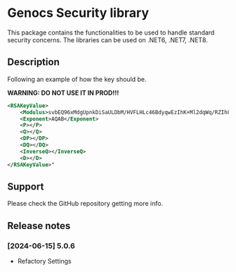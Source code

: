 # Genocs Security library

This package contains the functionalities to be used to handle standard security concerns.
The libraries can be used on .NET6, .NET7, .NET8.

## Description

Following an example of how the key should be.

**WARNING: DO NOT USE IT IN PROD!!!**

``` xml
<RSAKeyValue>
    <Modulus>svbEQ96xMdgUpnkDiSaULDbM/HVFLHLc46BdyqwEzIhK+Ml2dqWq/RZIh8kLWmYwpB5gqfOya8Wid3GKIpq7Ke8ciV53qW/1ImOZZPxOtwX1mNzvIEagq80QJoMLphtU1ytPWRXvOjBdGUeTzmdV2kpHNax41n4Uv0QpOPIhzME=</Modulus>
    <Exponent>AQAB</Exponent>
    <P></P>
    <Q></Q>
    <DP></DP>
    <DQ></DQ>
    <InverseQ></InverseQ>
    <D></D>
</RSAKeyValue>"
```
  

## Support

Please check the GitHub repository getting more info.


## Release notes

### [2024-06-15] 5.0.6
- Refactory Settings


